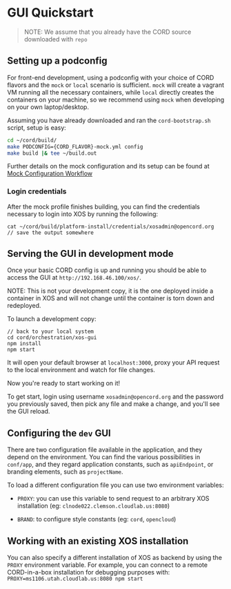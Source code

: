 # GUI Quickstart

> NOTE: We assume that you already have the CORD source downloaded with `repo`

## Setting up a podconfig

For front-end development, using a podconfig with your choice of CORD flavors
and  the `mock` or `local` scenario is sufficient.  `mock` will create a
vagrant VM running all the necessary containers, while `local` directly creates
the containers on your machine, so we recommend using `mock` when developing on
your own laptop/desktop.

Assuming you have already downloaded and ran the `cord-bootstrap.sh` script,
setup is easy:

```bash
cd ~/cord/build/
make PODCONFIG={CORD_FLAVOR}-mock.yml config
make build |& tee ~/build.out
```

Further details on the mock configuration and its setup can be found at [Mock
Configuration Workflow](/xos/dev/workflow_mock_single.md)

### Login credentials

After the mock profile finishes building, you can find the credentials
necessary to login into XOS by running the following:

```shell
cat ~/cord/build/platform-install/credentials/xosadmin@opencord.org
// save the output somewhere
```

## Serving the GUI in development mode

Once your basic CORD config is up and running you should be able to access the
GUI at `http://192.168.46.100/xos/`.

NOTE: This is not your development copy, it is the one deployed inside a
container in XOS and will not change until the container is torn down and
redeployed.

To launch a development copy:

```shell
// back to your local system
cd cord/orchestration/xos-gui
npm install
npm start
```

It will open your default browser at `localhost:3000`, proxy your API request
to the local environment and watch for file changes.

Now you're ready to start working on it!

To get start, login using username `xosadmin@opencord.org` and the password you
previously saved, then pick any file and make a change, and you'll see the GUI
reload.

## Configuring the `dev` GUI

There are two configuration file available in the application, and they depend
on the environment. You can find the various possibilities in `conf/app`, and
they regard application constants, such as `apiEndpoint`, or branding elements,
such as `projectName`.

To load a different configuration file you can use two environment variables:

* `PROXY`: you can use this variable to send request to an arbitrary XOS
  installation (eg: `clnode022.clemson.cloudlab.us:8080`)

* `BRAND`: to configure style constants (eg: `cord`, `opencloud`)

## Working with an existing XOS installation

You can also specify a different installation of XOS as backend by using the
`PROXY` environment variable.  For example, you can connect to a remote
CORD-in-a-box installation for debugging purposes with:
`PROXY=ms1106.utah.cloudlab.us:8080 npm start`

